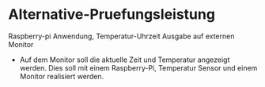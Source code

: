 # Alternative-Pruefungsleistung
Raspberry-pi Anwendung, Temperatur-Uhrzeit Ausgabe auf externen Monitor
* Auf dem Monitor soll die aktuelle Zeit und Temperatur angezeigt werden. Dies soll mit einem Raspberry-Pi, Temperatur Sensor und einem Monitor realisiert werden.

